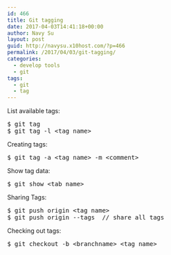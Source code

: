 ```yaml
---
id: 466
title: Git tagging
date: 2017-04-03T14:41:18+00:00
author: Navy Su
layout: post
guid: http://navysu.x10host.com/?p=466
permalink: /2017/04/03/git-tagging/
categories:
  - develop tools
  - git
tags:
  - git
  - tag
---
```

List available tags:

<pre class="prettyprint">$ git tag
$ git tag -l &lt;tag name&gt;</pre>

Creating tags:

<pre class="prettyprint">$ git tag -a &lt;tag name&gt; -m &lt;comment&gt;</pre>

Show tag data:

<pre class="prettyprint">$ git show &lt;tab name&gt;</pre>

Sharing Tags:
  
<!--?prettify linenums=true?-->

<pre class="prettyprint">$ git push origin &lt;tag name&gt;
$ git push origin --tags  // share all tags</pre>

Checking out tags:

<pre class="prettyprint">$ git checkout -b &lt;branchname&gt; &lt;tag name&gt;</pre>